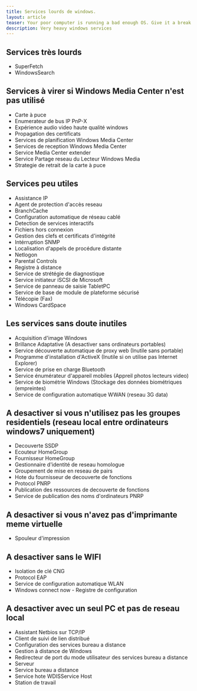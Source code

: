 ```yaml
---
title: Services lourds de windows.
layout: article
teaser: Your poor computer is running a bad enough OS. Give it a break!
description: Very heavy windows services
---
```


Services très lourds
--------------------

- SuperFetch
- WindowsSearch

Services à virer si Windows Media Center n'est pas utilisé
----------------------------------------------------------

- Carte à puce
- Enumerateur de bus IP PnP-X
- Expérience audio video haute qualité windows
- Propagation des certificats
- Services de planification Windows Media Center
- Services de reception Windows Media Center
- Service Media Center extender
- Service Partage reseau du Lecteur Windows Media
- Strategie de retrait de la carte à puce

Services peu utiles
-------------------

- Assistance IP
- Agent de protection d'accès reseau
- BranchCache
- Configuration automatique de réseau cablé
- Detection de services interactifs
- Fichiers hors connexion
- Gestion des clefs et certificats d'intégrité
- Intérruption SNMP
- Localisation d'appels de procédure distante
- Netlogon
- Parental Controls
- Registre à distance
- Service de strétégie de diagnostique
- Service initiateur iSCSI de Microsoft
- Service de panneau de saisie TabletPC
- Service de base de module de plateforme sécurisé
- Télécopie (Fax)
- Windows CardSpace

Les services sans doute inutiles
--------------------------------

- Acquisition d'image Windows
- Brillance Adaptative (A desactiver sans ordinateurs portables)
- Service découverte automatique de proxy web (Inutile sans portable)
- Programme d'installation d'ActiveX (Inutile si on utilise pas Internet Explorer)
- Service de prise en charge Bluetooth 
- Service énumérateur d'appareil mobiles (Appreil photos lecteurs video)
- Service de biométrie Windows (Stockage des données biométriques (empreintes)
- Service de configuration automatique WWAN (reseau 3G data)

A desactiver si vous n'utilisez pas les groupes residentiels (reseau local entre ordinateurs windows7 uniquement)
------------------------------------------------------------

- Decouverte SSDP
- Ecouteur HomeGroup
- Fournisseur HomeGroup
- Gestionnaire d'identité de reseau homologue
- Groupement de mise en reseau de pairs
- Hote du fournisseur de decouverte de fonctions
- Protocol PNRP
- Publication des ressources de decouverte de fonctions
- Service de publication des noms d'ordinateurs PNRP

A desactiver si vous n'avez pas d'imprimante meme virtuelle
-----------------------------------------------------------

- Spouleur d'impression

A desactiver sans le WIFI
-------------------------

- Isolation de clé CNG
- Protocol EAP
- Service de configuration automatique WLAN
- Windows connect now - Registre de configuration

A desactiver avec un seul PC et pas de reseau local
---------------------------------------------------

- Assistant Netbios sur TCP/IP
- Client de suivi de lien distribué
- Configuration des services bureau a distance
- Gestion à distance de Windows
- Redirecteur de port du mode utilisateur  des services bureau a distance 
- Serveur
- Service bureau a distance
- Service hote WDISService Host
- Station de travail
